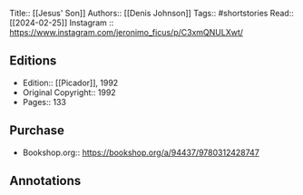 Title:: [[Jesus' Son]]
Authors:: [[Denis Johnson]]
Tags:: #shortstories 
Read:: [[2024-02-25]]
Instagram :: https://www.instagram.com/jeronimo_ficus/p/C3xmQNULXwt/

## Editions
- Edition:: [[Picador]], 1992
- Original Copyright:: 1992
- Pages:: 133

## Purchase
* Bookshop.org:: https://bookshop.org/a/94437/9780312428747
## Annotations
